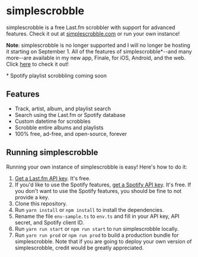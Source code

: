 # simplescrobble

simplescrobble is a free Last.fm scrobbler with support for advanced features. Check it out at [simplescrobble.com](http://simplescrobble.com) or run your own instance!

**Note**: simplescrobble is no longer supported and I will no longer be hosting it starting on September 1. All of the features of simplescrobble*--and many more--are available in my new app, Finale, for iOS, Android, and the web. Click [here](https://finale.app) to check it out!

\* Spotify playlist scrobbling coming soon

## Features

- Track, artist, album, and playlist search
- Search using the Last.fm or Spotify database
- Custom datetime for scrobbles
- Scrobble entire albums and playlists
- 100% free, ad-free, and open-source, forever

## Running simplescrobble

Running your own instance of simplescrobble is easy! Here's how to do it:

1. [Get a Last.fm API key](https://www.last.fm/api/account/create). It's free.
2. If you'd like to use the Spotify features, [get a Spotify API key](). It's free. If you don't want to use the Spotify features, you should be fine to not provide a key.
3. Clone this repository.
4. Run `yarn install` or `npm install` to install the dependencies.
5. Rename the file `env-sample.ts` to `env.ts` and fill in your API key, API secret, and Spotify client ID.
6. Run `yarn run start` or `npm run start` to run simplescrobble locally.
7. Run `yarn run prod` or `npm run prod` to build a production bundle for simplescrobble. Note that if you are going to deploy your own version of simplescrobble, credit would be greatly appreciated.
